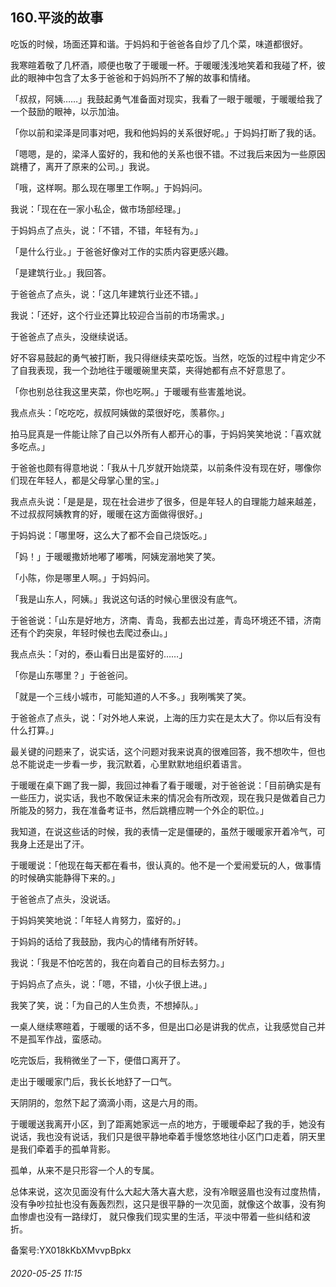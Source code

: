 ## 160.平淡的故事
吃饭的时候，场面还算和谐。于妈妈和于爸爸各自炒了几个菜，味道都很好。


我寒暄着敬了几杯酒，顺便也敬了于暖暖一杯。于暖暖浅浅地笑着和我碰了杯，彼此的眼神中包含了太多于爸爸和于妈妈所不了解的故事和情绪。


「叔叔，阿姨……」我鼓起勇气准备面对现实，我看了一眼于暖暖，于暖暖给我了一个鼓励的眼神，以示加油。


「你以前和梁泽是同事对吧，我和他妈妈的关系很好呢。」于妈妈打断了我的话。


「嗯嗯，是的，梁泽人蛮好的，我和他的关系也很不错。不过我后来因为一些原因跳槽了，离开了原来的公司。」我说。


「哦，这样啊。那么现在哪里工作啊。」于妈妈问。


我说：「现在在一家小私企，做市场部经理。」


于妈妈点了点头，说：「不错，不错，年轻有为。」


「是什么行业。」于爸爸好像对工作的实质内容更感兴趣。


「是建筑行业。」我回答。


于爸爸点了点头，说：「这几年建筑行业还不错。」


我说：「还好，这个行业还算比较迎合当前的市场需求。」


于爸爸点了点头，没继续说话。


好不容易鼓起的勇气被打断，我只得继续夹菜吃饭。当然，吃饭的过程中肯定少不了自我表现，我一个劲地往于暖暖碗里夹菜，夹得她都有点不好意思了。


「你也别总往我这里夹菜，你也吃啊。」于暖暖有些害羞地说。


我点点头：「吃吃吃，叔叔阿姨做的菜很好吃，羡慕你。」


拍马屁真是一件能让除了自己以外所有人都开心的事，于妈妈笑笑地说：「喜欢就多吃点。」


于爸爸也颇有得意地说：「我从十几岁就开始烧菜，以前条件没有现在好，哪像你们现在年轻人，都是父母掌心里的宝。」


我点点头说：「是是是，现在社会进步了很多，但是年轻人的自理能力越来越差，不过叔叔阿姨教育的好，暖暖在这方面做得很好。」


于妈妈说：「哪里呀，这么大了都不会自己烧饭吃。」


「妈！」于暖暖撒娇地嘟了嘟嘴，阿姨宠溺地笑了笑。


「小陈，你是哪里人啊。」于妈妈问。


「我是山东人，阿姨。」我说这句话的时候心里很没有底气。


于爸爸说：「山东是好地方，济南、青岛，我都去出过差，青岛环境还不错，济南还有个趵突泉，年轻时候也去爬过泰山。」


我点点头：「对的，泰山看日出是蛮好的……」


「你是山东哪里？」于爸爸问。


「就是一个三线小城市，可能知道的人不多。」我咧嘴笑了笑。


于爸爸点了点头，说：「对外地人来说，上海的压力实在是太大了。你以后有没有什么打算。」


最关键的问题来了，说实话，这个问题对我来说真的很难回答，我不想吹牛，但也总不能说走一步看一步，我沉默着，心里默默地组织着语言。


于暖暖在桌下踢了我一脚，我回过神看了看于暖暖，对于爸爸说：「目前确实是有一些压力，说实话，我也不敢保证未来的情况会有所改观，现在我只是做着自己力所能及的努力，我在准备考证书，然后跳槽应聘一个外企的职位。」


我知道，在说这些话的时候，我的表情一定是僵硬的，虽然于暖暖家开着冷气，可我身上还是出了汗。


于暖暖说：「他现在每天都在看书，很认真的。他不是一个爱闹爱玩的人，做事情的时候确实能静得下来的。」


于爸爸点了点头，没说话。


于妈妈笑笑地说：「年轻人肯努力，蛮好的。」


于妈妈的话给了我鼓励，我内心的情绪有所好转。


我说：「我是不怕吃苦的，我在向着自己的目标去努力。」


于妈妈点了点头，说：「嗯，不错，小伙子很上进。」


我笑了笑，说：「为自己的人生负责，不想掉队。」


一桌人继续寒暄着，于暖暖的话不多，但是出口必是讲我的优点，让我感觉自己并不是孤军作战，蛮感动。


吃完饭后，我稍微坐了一下，便借口离开了。


走出于暖暖家门后，我长长地舒了一口气。


天阴阴的，忽然下起了滴滴小雨，这是六月的雨。


于暖暖送我离开小区，到了距离她家远一点的地方，于暖暖牵起了我的手，她没有说话，我也没有说话，我们只是很平静地牵着手慢悠悠地往小区门口走着，阴天里是我们牵着手的孤单背影。


孤单，从来不是只形容一个人的专属。


总体来说，这次见面没有什么大起大落大喜大悲，没有冷眼竖眉也没有过度热情，没有争吵拉扯也没有轰轰烈烈，这只是很平静的一次见面，就像这个故事，没有狗血惨虐也没有一路绿灯， 就只像我们现实里的生活，平淡中带着一些纠结和波折。


备案号:YX018kKbXMvvpBpkx


###### 2020-05-25 11:15

